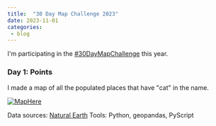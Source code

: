 ```yaml
---
title:  "30 Day Map Challenge 2023"
date: 2023-11-01
categories: 
 - blog
---
```


I'm participating in the [#30DayMapChallenge](https://30daymapchallenge.com/) this year.

### Day 1: Points

I made a map of all the populated places that have "cat" in the name.

[![MapHere]("assets/images/map_challenge_2023/Day01_Points.PNG")](https://cheaton.pyscriptapps.com/30daymapchallenge-day1/latest/)


Data sources: [Natural Earth](https://www.naturalearthdata.com/downloads/10m-cultural-vectors/10m-populated-places/)
Tools: Python, geopandas, PyScript

